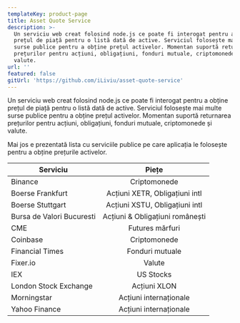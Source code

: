 ```yaml
---
templateKey: product-page
title: Asset Quote Service
description: >-
  Un serviciu web creat folosind node.js ce poate fi interogat pentru a obține
  prețul de piață pentru o listă dată de active. Serviciul folosește mai multe
  surse publice pentru a obține prețul activelor. Momentan suportă returnarea
  prețurilor pentru acțiuni, obligațiuni, fonduri mutuale, criptomonede și
  valute.
url: ''
featured: false
gitUrl: 'https://github.com/iLiviu/asset-quote-service'
---
```

Un serviciu web creat folosind node.js ce poate fi interogat pentru a obține prețul de piață pentru o listă dată de active. Serviciul folosește mai multe surse publice pentru a obține prețul activelor. Momentan suportă returnarea prețurilor pentru acțiuni, obligațiuni, fonduri mutuale, criptomonede și valute.

Mai jos e prezentată lista cu serviciile publice pe care aplicația le folosește pentru a obține prețurile activelor.

| Serviciu                  | Piețe                           |
|---------------------------|:-------------------------------:|
| Binance                   | Criptomonede                    |
| Boerse Frankfurt          | Acțiuni XETR, Obligațiuni intl  |
| Boerse Stuttgart          | Acțiuni XSTU, Obligațiuni intl  |
| Bursa de Valori Bucuresti | Acțiuni & Obligațiuni românești |
| CME                       | Futures mărfuri                 |
| Coinbase                  | Criptomonede                    |
| Financial Times           | Fonduri mutuale                 |
| Fixer.io                  | Valute                          |
| IEX                       | US Stocks                       |
| London Stock Exchange     | Acțiuni XLON                    |
| Morningstar               | Acțiuni internaționale          |
| Yahoo Finance             | Acțiuni internaționale          |
